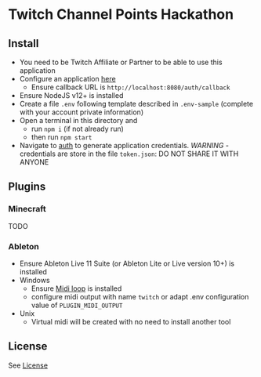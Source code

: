 # Twitch Channel Points Hackathon

## Install

- You need to be Twitch Affiliate or Partner to be able to use this application 
- Configure an application [here](https://dev.twitch.tv/console/apps)
  - Ensure callback URL is `http://localhost:8080/auth/callback`
- Ensure NodeJS v12+ is installed
- Create a file `.env` following template described in `.env-sample` (complete with your account private information)
- Open a terminal in this directory and
  - run `npm i` (if not already run)
  - then run `npm start`
- Navigate to [auth](http://localhost:8080/auth) to generate application credentials. *WARNING* - credentials are store in the file `token.json`: DO NOT SHARE IT WITH ANYONE

## Plugins

### Minecraft

TODO

### Ableton

- Ensure Ableton Live 11 Suite (or Ableton Lite or Live version 10+) is installed
- Windows
  - Ensure [Midi loop](http://www.tobias-erichsen.de/software/loopmidi.html) is installed
  - configure midi output with name `twitch` or adapt .env configuration value of `PLUGIN_MIDI_OUTPUT`
- Unix
  - Virtual midi will be created with no need to install another tool
## License

See [License](LICENSE)
